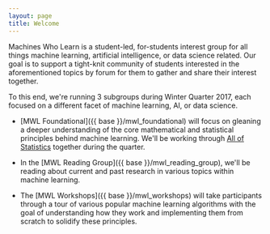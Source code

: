 ```yaml
---
layout: page
title: Welcome
---
```


Machines Who Learn is a student-led, for-students interest group for all things
machine learning, artificial intelligence, or data science related. Our goal is
to support a tight-knit community of students interested in the aforementioned
topics by forum for them to gather and share their interest together.

To this end, we're running 3 subgroups during Winter Quarter 2017, each focused
on a different facet of machine learning, AI, or data science.

- [MWL Foundational]({{ base }}/mwl_foundational) will focus
on gleaning a deeper understanding of the core mathematical and statistical
principles behind machine learning. We'll be working through
[All of Statistics](http://www.stat.cmu.edu/~larry/all-of-statistics/) together
during the quarter.

- In the [MWL Reading Group]({{ base }}/mwl_reading_group), we'll be reading about current
  and past research in various topics within machine learning.

- The [MWL Workshops]({{ base }}/mwl_workshops) will take participants through a
  tour of various popular machine learning algorithms with the goal of
  understanding how they work and implementing them from scratch to solidify
  these principles.

